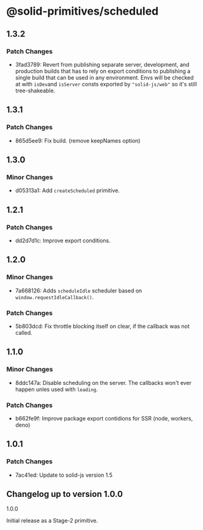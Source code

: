 # @solid-primitives/scheduled

## 1.3.2

### Patch Changes

- 3fad3789: Revert from publishing separate server, development, and production builds that has to rely on export conditions
  to publishing a single build that can be used in any environment.
  Envs will be checked at with `isDev`and `isServer` consts exported by `"solid-js/web"` so it's still tree-shakeable.

## 1.3.1

### Patch Changes

- 865d5ee9: Fix build. (remove keepNames option)

## 1.3.0

### Minor Changes

- d05313a1: Add `createScheduled` primitive.

## 1.2.1

### Patch Changes

- dd2d7d1c: Improve export conditions.

## 1.2.0

### Minor Changes

- 7a668126: Adds `scheduleIdle` scheduler based on `window.requestIdleCallback()`.

### Patch Changes

- 5b803dcd: Fix throttle blocking itself on clear, if the callback was not called.

## 1.1.0

### Minor Changes

- 8ddc147a: Disable scheduling on the server. The callbacks won't ever happen unles used with `leading`.

### Patch Changes

- b662fe9f: Improve package export contidions for SSR (node, workers, deno)

## 1.0.1

### Patch Changes

- 7ac41ed: Update to solid-js version 1.5

## Changelog up to version 1.0.0

1.0.0

Initial release as a Stage-2 primitive.
